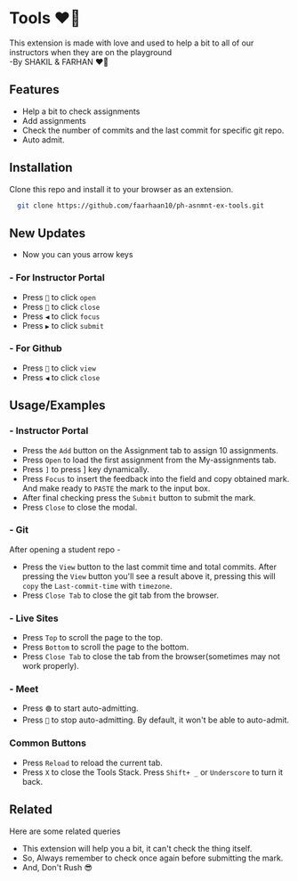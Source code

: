 # Tools ❤️‍🔥

This extension is made with love and used to help a bit to all of our instructors when they are on the playground \
-By SHAKIL & FARHAN ❤️‍🔥

## Features

- Help a bit to check assignments
- Add assignments
- Check the number of commits and the last commit for specific git repo.
- Auto admit.

## Installation

Clone this repo and install it to your browser as an extension.

```bash
  git clone https://github.com/faarhaan10/ph-asnmnt-ex-tools.git
```

## New Updates

- Now you can yous arrow keys

### - For Instructor Portal

- Press `🔼` to click `open`
- Press `🔽` to click `close`
- Press `◀️` to click `focus`
- Press `▶` to click `submit`

### - For Github

- Press `🔼` to click `view`
- Press `◀️` to click `close`

## Usage/Examples

### - Instructor Portal

- Press the `Add` button on the Assignment tab to assign 10 assignments.
- Press `Open` to load the first assignment from the My-assignments tab.
- Press `]` to press ] key dynamically.
- Press `Focus` to insert the feedback into the field and copy obtained mark. And make ready to `PASTE` the mark to the input box.
- After final checking press the `Submit` button to submit the mark.
- Press `Close` to close the modal.

### - Git

After opening a student repo -

- Press the `View` button to the last commit time and total commits. After pressing the `View` button you'll see a result above it, pressing this will `copy` the `Last-commit-time` with `timezone`.
- Press `Close Tab` to close the git tab from the browser.

### - Live Sites

- Press `Top` to scroll the page to the top.
- Press `Bottom` to scroll the page to the bottom.
- Press `Close Tab` to close the tab from the browser(sometimes may not work properly).

### - Meet

- Press `🟢` to start auto-admitting.
- Press `🚫` to stop auto-admitting.
  By default, it won't be able to auto-admit.

### Common Buttons

- Press `Reload` to reload the current tab.
- Press `X` to close the Tools Stack.
  Press `Shift+ _` or `Underscore` to turn it back.

## Related

Here are some related queries

- This extension will help you a bit, it can't check the thing itself.
- So, Always remember to check once again before submitting the mark.
- And, Don't Rush 😎

